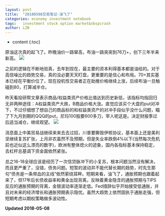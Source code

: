 ```yaml
---
layout: post
title:  "20180508交易笔记-油飞了"
categories: economy investment notebook
tags:   investment stock option market&nbspcrash
author: LZN
---
```


* content
{:toc}

原油这次真的起飞了。昨晚油价一路窜高，布油一路突突到76刀+，创下三年半来新高。
![](https://ws1.sinaimg.cn/large/73ebdc71gy1fr3q64rs8mj20rx0lx424.jpg)

之前的逻辑在不断地验真，去年到现在，最主要的资本利得基本都是油给的。对于高信噪比的趋势交易，真的没必要天天盯盘，更重要的是信心和布局。70+其实基本已经在平衡价位了，现在投机性交易者正在助推价格继续上涨，后续布油一旦触碰到80，打算减半仓。

昨天看投研帮文章表示商品/权益类资产价格比值达到历史新低，该指标均指回归无非两种途径：A权益类资产大跌，B商品价格大涨。直觉应该买个大盘的put对冲下，不过仔细想了想自己的商品标的和权益类资产的对冲手段似乎没什么问题，瞄了下九月到期的QQQ的put，尼玛100股要600多刀，宰人呢这是。决定财报季过后适当减仓，继续观望。
![](https://ws1.sinaimg.cn/large/73ebdc71gy1fr3qdqtsdaj20ec09yq5d.jpg)

消息面上中美贸易战继续来来去去过招，川普要撕毁伊核协议，基本面上还是美利坚继续复苏扩张，上月非农虽然不及预期，但是失业率跌倒4%以下(当然每次危机前也近似这么漂亮的数字)，欧洲有整体熄火的迹象，国内各指标基本保持稳定，去杠杆总基调下资金面依然紧张。

总之16-18全球应该是经历了一次信贷脉冲下的小复苏，根本问题当然没有解决，而且更严重了，没错，债务问题。短暂的波动并不能代替长期的趋势，时先生那句“债务是一条带血的主线”依然萦绕耳畔。短期来看，油飞了，通胀预期也跟着起来了，但17年后长债收益率和黄金出现背离，反映着黄金隐含的通胀预期与TIPS反应的通胀预期的背离，金银波动率逐渐走低。Fed措辞似乎开始接受低通胀，并且对未来的经济增长和通胀预期表示隐忧。虽然大趋势上依然固执于通胀走强，但短期考虑以期权策略做多波动性。


**Updated 2018-05-08**
